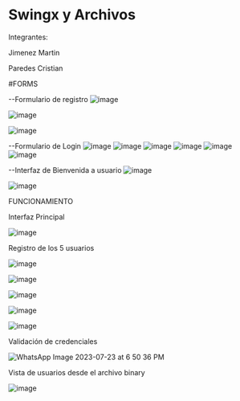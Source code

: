 # Swingx y Archivos

Integrantes:

Jimenez Martin 

Paredes Cristian


#FORMS


--Formulario de registro
![image](https://github.com/Cristiann-Paredes/LoginDeber/assets/117743846/13e2fb03-5f76-467e-acfa-caf05a9cd58b)

![image](https://github.com/Cristiann-Paredes/LoginDeber/assets/117743846/9495554f-e78c-4161-a140-3fbc2d96858c)

![image](https://github.com/Cristiann-Paredes/LoginDeber/assets/117743846/1c190578-e59e-4134-a5d8-04c796e5ee5e)


--Formulario de Login
![image](https://github.com/Cristiann-Paredes/LoginDeber/assets/117743846/c7fb1737-6e62-43dc-88b4-3e09f17575ce)
![image](https://github.com/Cristiann-Paredes/LoginDeber/assets/117743846/5fd5203b-281a-45c2-8a14-8fa799074cf3)
![image](https://github.com/Cristiann-Paredes/LoginDeber/assets/117743846/4ecb0cf5-2ec7-42bf-a9f2-505aad8eb8cc)
![image](https://github.com/Cristiann-Paredes/LoginDeber/assets/117743846/d467780e-1418-4f8a-b93a-372b35ec141f)
![image](https://github.com/Cristiann-Paredes/LoginDeber/assets/117743846/6d0d38ab-0ddd-4c8c-9078-da6961479b00)
![image](https://github.com/Cristiann-Paredes/LoginDeber/assets/117743846/05b8fa17-faca-4d61-92ff-04c517b4e5d9)


--Interfaz de Bienvenida a usuario
![image](https://github.com/Cristiann-Paredes/LoginDeber/assets/117743846/4d914cb2-00a0-4edc-9caa-380034516c40)

![image](https://github.com/Cristiann-Paredes/LoginDeber/assets/117743846/2c453ce0-32a1-4f92-b9e9-c36c5c1e0371)


FUNCIONAMIENTO


Interfaz Principal


![image](https://github.com/Cristiann-Paredes/LoginDeber/assets/117743846/1f6f9991-8fc2-464b-973c-53344ebf19d9)



Registro de los 5 usuarios


![image](https://github.com/Cristiann-Paredes/LoginDeber/assets/117743846/b15e5f49-d25f-48e5-8649-c2470c0006fc)


![image](https://github.com/Cristiann-Paredes/LoginDeber/assets/117743846/4df5a26d-6b22-40fb-a43c-9ea712816954)


![image](https://github.com/Cristiann-Paredes/LoginDeber/assets/117743846/94bfde64-bfbc-4561-b53a-2c28150f86be)


![image](https://github.com/Cristiann-Paredes/LoginDeber/assets/117743846/aeb0afc6-9ef5-43e9-b81a-83e0597821e5)


![image](https://github.com/Cristiann-Paredes/LoginDeber/assets/117743846/d2b16d8a-3706-406e-a439-7302cfd635bf)



Validación de credenciales


![WhatsApp Image 2023-07-23 at 6 50 36 PM](https://github.com/Cristiann-Paredes/LoginDeber/assets/117743846/54fc1948-6049-480e-8ffb-fd6c092acc8e)

Vista de usuarios desde el archivo binary


![image](https://github.com/Cristiann-Paredes/LoginDeber/assets/117743846/7804c8a2-2262-420a-94e8-07a5ffe0d387)

